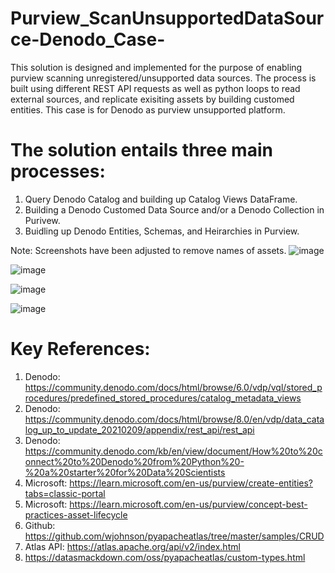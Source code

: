 # Purview_ScanUnsupportedDataSource-Denodo_Case-
This solution is designed and implemented for the purpose of enabling purview scanning unregistered/unsupported data sources. The process is built using different REST API requests as well as python loops to read external sources, and replicate exisiting assets by building customed entities. This case is for Denodo as purview unsupported platform.

# The solution entails three main processes: 
1. Query Denodo Catalog and building up Catalog Views DataFrame.
2. Building a Denodo Customed Data Source and/or a Denodo Collection in Purivew.
3. Buidling up Denodo Entities, Schemas, and Heirarchies in Purview.  

Note: Screenshots have been adjusted to remove names of assets. 
![image](https://github.com/refaee81/Purview_ScanUnsupportedDataSource-Denodo_Case-/assets/48224520/7f083d96-3fb9-41f9-ae35-2ac66e39731c)


![image](https://github.com/refaee81/Purview_ScanUnsupportedDataSource-Denodo_Case-/assets/48224520/8d70249f-55e7-45f6-8cb4-cf4c5de5ed64)


![image](https://github.com/refaee81/Purview_ScanUnsupportedDataSource-Denodo_Case-/assets/48224520/95490c60-4768-452e-8b06-49a48c743c77)


![image](https://github.com/refaee81/Purview_ScanUnsupportedDataSource-Denodo_Case-/assets/48224520/8e76846d-0835-4595-a212-d2f989a6533b)


# Key References:
1. Denodo: https://community.denodo.com/docs/html/browse/6.0/vdp/vql/stored_procedures/predefined_stored_procedures/catalog_metadata_views
2. Denodo: https://community.denodo.com/docs/html/browse/8.0/en/vdp/data_catalog_up_to_update_20210209/appendix/rest_api/rest_api
3. Denodo: https://community.denodo.com/kb/en/view/document/How%20to%20connect%20to%20Denodo%20from%20Python%20-%20a%20starter%20for%20Data%20Scientists
4. Microsoft: https://learn.microsoft.com/en-us/purview/create-entities?tabs=classic-portal
5. Microsoft: https://learn.microsoft.com/en-us/purview/concept-best-practices-asset-lifecycle
6. Github: https://github.com/wjohnson/pyapacheatlas/tree/master/samples/CRUD
7. Atlas API: https://atlas.apache.org/api/v2/index.html
8. https://datasmackdown.com/oss/pyapacheatlas/custom-types.html
